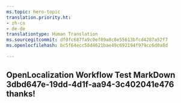```yaml
---
ms.topic: hero-topic
translation.priority.ht:
- zh-cn
- de-de
translationtype: Human Translation
ms.sourcegitcommit: df0fc687fa9c0ef89a8c8e55613bfcd4287a52f7
ms.openlocfilehash: bc5f64ecc58d4621bae49c692194f979cc6d0a8d

---
```

## OpenLocalization Workflow Test MarkDown 3dbd647e-19dd-4d1f-aa94-3c402041e476 thanks!



<!--HONumber=Jul16_HO2-->


